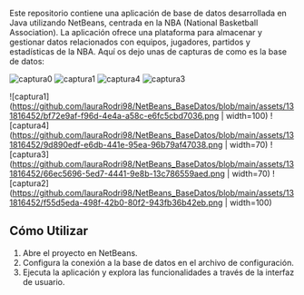 Este repositorio contiene una aplicación de base de datos desarrollada en Java utilizando NetBeans, centrada en la NBA (National Basketball Association). La aplicación ofrece una plataforma para almacenar y gestionar datos relacionados con equipos, jugadores, partidos y estadísticas de la NBA.
Aquí os dejo unas de capturas de como es la base de datos:

![captura0](https://github.com/lauraRodri98/NetBeans_BaseDatos/assets/131816452/0450bcd3-38cb-48ca-936a-67c1eb802244)
![captura1](https://github.com/lauraRodri98/NetBeans_BaseDatos/assets/131816452/bf72e9af-f96d-4e4a-a58c-e6fc5cbd7036)
![captura4](https://github.com/lauraRodri98/NetBeans_BaseDatos/assets/131816452/9d890edf-e6db-441e-95ea-96b79af47038)
![captura3](https://github.com/lauraRodri98/NetBeans_BaseDatos/assets/131816452/66ec5696-5ed7-4441-9e8b-13c786559aed)

![captura1](https://github.com/lauraRodri98/NetBeans_BaseDatos/blob/main/assets/131816452/bf72e9af-f96d-4e4a-a58c-e6fc5cbd7036.png | width=100)
![captura4](https://github.com/lauraRodri98/NetBeans_BaseDatos/blob/main/assets/131816452/9d890edf-e6db-441e-95ea-96b79af47038.png | width=70)
![captura3](https://github.com/lauraRodri98/NetBeans_BaseDatos/blob/main/assets/131816452/66ec5696-5ed7-4441-9e8b-13c786559aed.png | width=70)
![captura2](https://github.com/lauraRodri98/NetBeans_BaseDatos/blob/main/assets/131816452/f55d5eda-498f-42b0-80f2-943fb36b42eb.png | width=100)


## Cómo Utilizar

1. Abre el proyecto en NetBeans.
2. Configura la conexión a la base de datos en el archivo de configuración.
3. Ejecuta la aplicación y explora las funcionalidades a través de la interfaz de usuario.
